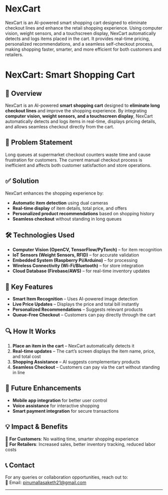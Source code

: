 # NexCart
NexCart is an AI-powered smart shopping cart designed to eliminate checkout lines and enhance the retail shopping experience. Using computer vision, weight sensors, and a touchscreen display, NexCart automatically detects and logs items placed in the cart. It provides real-time pricing, personalized recommendations, and a seamless self-checkout process, making shopping faster, smarter, and more efficient for both customers and retailers.

# NexCart: Smart Shopping Cart  

## 🚀 Overview  
NexCart is an AI-powered **smart shopping cart** designed to **eliminate long checkout lines** and improve the shopping experience. By integrating **computer vision, weight sensors, and a touchscreen display**, NexCart automatically detects and logs items in real-time, displays pricing details, and allows seamless checkout directly from the cart.  

## 🎯 Problem Statement  
Long queues at supermarket checkout counters waste time and cause frustration for customers. The current manual checkout process is inefficient and affects both customer satisfaction and store operations.  

## ✅ Solution  
NexCart enhances the shopping experience by:  
- **Automatic item detection** using dual cameras  
- **Real-time display** of item details, total price, and offers  
- **Personalized product recommendations** based on shopping history  
- **Seamless checkout** without standing in long queues  

## 🛠️ Technologies Used  
- **Computer Vision (OpenCV, TensorFlow/PyTorch)** – for item recognition  
- **IoT Sensors (Weight Sensors, RFID)** – for accurate validation  
- **Embedded System (Raspberry Pi/Arduino)** – for processing  
- **Wireless Connectivity (Wi-Fi/Bluetooth)** – for store integration  
- **Cloud Database (Firebase/AWS)** – for real-time inventory updates  

## 🔑 Key Features  
- **Smart Item Recognition** – Uses AI-powered image detection  
- **Live Price Updates** – Displays the price and total bill instantly  
- **Personalized Recommendations** – Suggests relevant products  
- **Queue-Free Checkout** – Customers can pay directly through the cart  

## 🔍 How It Works  
1. **Place an item in the cart** – NexCart automatically detects it  
2. **Real-time updates** – The cart’s screen displays the item name, price, and total cost  
3. **Shopping Assistance** – AI suggests complementary products  
4. **Seamless Checkout** – Customers can pay via the cart without standing in line  

## 📌 Future Enhancements  
- **Mobile app integration** for better user control  
- **Voice assistance** for interactive shopping  
- **Smart payment integration** for secure transactions  

## 💡 Impact & Benefits  
🔹 **For Customers**: No waiting time, smarter shopping experience  
🔹 **For Retailers**: Increased sales, better inventory tracking, reduced labor costs  

## 📞 Contact  
For any queries or collaboration opportunities, reach out to:  
📧 Email: pinumallasaketh21@gmail.com

---
